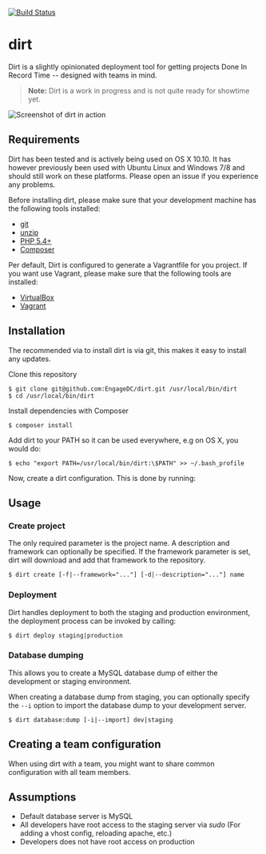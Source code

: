 [![Build Status](https://travis-ci.org/EngageDC/dirt.svg)](https://travis-ci.org/EngageDC/dirt)

# dirt
Dirt is a slightly opinionated deployment tool for getting projects Done In Record Time -- designed with teams in mind.

> **Note:** Dirt is a work in progress and is not quite ready for showtime yet.

![Screenshot of dirt in action](http://i.imgur.com/qAw55hK.gifv)

## Requirements
Dirt has been tested and is actively being used on OS X 10.10. It has however previously been used with Ubuntu Linux and Windows 7/8 and should still work on these platforms. Please open an issue if you experience any problems.

Before installing dirt, please make sure that your development machine has the following tools installed:

* [git](http://git-scm.com)
* [unzip](http://linux.die.net/man/1/unzip)
* [PHP 5.4+](http://php.net)
* [Composer](http://getcomposer.org/download/)

Per default, Dirt is configured to generate a Vagrantfile for you project. If you want use Vagrant, please make sure that the following tools are installed:

* [VirtualBox](https://www.virtualbox.org)
* [Vagrant](http://vagrantup.com)

## Installation

The recommended via to install dirt is via git, this makes it easy to install any updates.

Clone this repository

    $ git clone git@github.com:EngageDC/dirt.git /usr/local/bin/dirt
	$ cd /usr/local/bin/dirt

Install dependencies with Composer

    $ composer install

Add dirt to your PATH so it can be used everywhere, e.g on OS X, you would do:
	
	$ echo "export PATH=/usr/local/bin/dirt:\$PATH" >> ~/.bash_profile

Now, create a dirt configuration. This is done by running:

## Usage

### Create project
The only required parameter is the project name. A description and framework can optionally be specified. If the framework parameter is set, dirt will download and add that framework to the repository.

	$ dirt create [-f|--framework="..."] [-d|--description="..."] name

### Deployment
Dirt handles deployment to both the staging and production environment, the deployment process can be invoked by calling:

	$ dirt deploy staging|production

### Database dumping
This allows you to create a MySQL database dump of either the development or staging environment.

When creating a database dump from staging, you can optionally specify the `--i` option to import the database dump to your development server.

	$ dirt database:dump [-i|--import] dev|staging

## Creating a team configuration
When using dirt with a team, you might want to share common configuration with all team members.

## Assumptions
* Default database server is MySQL
* All developers have root access to the staging server via *sudo* (For adding a vhost config, reloading apache, etc.)
* Developers does not have root access on production
